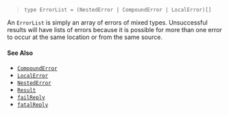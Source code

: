 <!--
 Copyright (c) 2020 Thomas J. Otterson
 
 This software is released under the MIT License.
 https://opensource.org/licenses/MIT
-->

> `type ErrorList = (NestedError | CompoundError | LocalError)[]`

An `ErrorList` is simply an array of errors of mixed types. Unsuccessful results will have lists of errors because it is possible for more than one error to occur at the same location or from the same source.

#### See Also

* [`CompoundError`](compounderror.md)
* [`LocalError`](localerror.md)
* [`NestedError`](nestederror.md)
* [`Result`](result.md)
* [`failReply`](../tools/failreply.md)
* [`fatalReply`](../tools/fatalreply.md)
